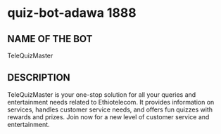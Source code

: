 # quiz-bot-adawa 1888

## NAME OF THE BOT 

TeleQuizMaster  

## DESCRIPTION 

TeleQuizMaster is your one-stop solution for all your queries and entertainment needs related to Ethiotelecom. It provides information on services, handles customer service needs, and offers fun quizzes with rewards and prizes. Join now for a new level of customer service and entertainment.
